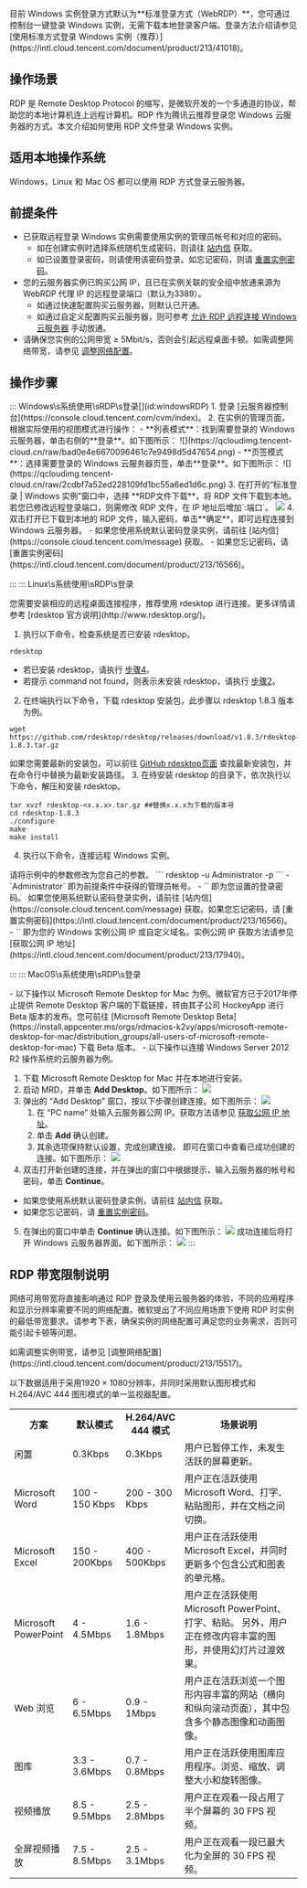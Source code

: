 <dx-alert infotype="notice" title="">
目前 Windows 实例登录方式默认为**标准登录方式（WebRDP）**，您可通过控制台一键登录 Windows 实例，无需下载本地登录客户端。登录方法介绍请参见 [使用标准方式登录 Windows 实例（推荐）](https://intl.cloud.tencent.com/document/product/213/41018)。
</dx-alert>



## 操作场景
RDP 是 Remote Desktop Protocol 的缩写，是微软开发的一个多通道的协议，帮助您的本地计算机连上远程计算机。RDP 作为腾讯云推荐登录您 Windows 云服务器的方式。本文介绍如何使用 RDP 文件登录 Windows 实例。

## 适用本地操作系统
Windows，Linux 和 Mac OS 都可以使用 RDP 方式登录云服务器。

## 前提条件

- 已获取远程登录 Windows 实例需要使用实例的管理员帐号和对应的密码。
  - 如在创建实例时选择系统随机生成密码，则请往 [站内信](https://console.cloud.tencent.com/message) 获取。
  - 如已设置登录密码，则请使用该密码登录。如忘记密码，则请 [重置实例密码](https://intl.cloud.tencent.com/document/product/213/16566)。
- 您的云服务器实例已购买公网 IP，且已在实例关联的安全组中放通来源为 WebRDP 代理 IP 的远程登录端口（默认为3389）。
  - 如通过快速配置购买云服务器，则默认已开通。
  - 如通过自定义配置购买云服务器，则可参考 [允许 RDP 远程连接 Windows 云服务器](https://intl.cloud.tencent.com/document/product/213/32369) 手动放通。
- 请确保您实例的公网带宽 ≥ 5Mbit/s，否则会引起远程桌面卡顿。如需调整网络带宽，请参见 [调整网络配置](https://intl.cloud.tencent.com/document/product/213/15517)。


## 操作步骤
<dx-tabs>
::: Windows\s系统使用\sRDP\s登录[](id:windowsRDP)
1. 登录 [云服务器控制台](https://console.cloud.tencent.com/cvm/index)。
2. 在实例的管理页面，根据实际使用的视图模式进行操作：
 - **列表模式**：找到需要登录的 Windows 云服务器，单击右侧的**登录**。如下图所示：
![](https://qcloudimg.tencent-cloud.cn/raw/bad0e4e6670096461c7e9498d5d47654.png)
 - **页签模式**：选择需要登录的 Windows 云服务器页签，单击**登录**。如下图所示：
![](https://qcloudimg.tencent-cloud.cn/raw/2cdbf7a52ed228109fd1bc55a6ed1d6c.png)
3. 在打开的“标准登录 | Windows 实例”窗口中，选择 **RDP文件下载**，将 RDP 文件下载到本地。
<dx-alert infotype="explain" title="">
若您已修改远程登录端口，则需修改 RDP 文件，在 IP 地址后增加`:端口`。
</dx-alert>
<img src="https://main.qcloudimg.com/raw/0b0076390b95da3885c8967093683975.png"/>
4. 双击打开已下载到本地的 RDP 文件，输入密码，单击**确定**，即可远程连接到 Windows 云服务器。
    - 如果您使用系统默认密码登录实例，请前往 [站内信](https://console.cloud.tencent.com/message) 获取。
    - 如果您忘记密码，请 [重置实例密码](https://intl.cloud.tencent.com/document/product/213/16566)。

:::
::: Linux\s系统使用\sRDP\s登录[](id:LinuxRDP)


<dx-alert infotype="explain" title="">
您需要安装相应的远程桌面连接程序，推荐使用 rdesktop 进行连接。更多详情请参考 [rdesktop 官方说明](http://www.rdesktop.org/)。
</dx-alert>


1. 执行以下命令，检查系统是否已安装 rdesktop。
```
rdesktop
```
   - 若已安装 rdesktop，请执行 [步骤4](#step04)。
   - 若提示 command not found，则表示未安装 rdesktop，请执行 [步骤2](#step02)。
2. [](id:step02)在终端执行以下命令，下载 rdesktop 安装包，此步骤以 rdesktop 1.8.3 版本为例。
```
wget https://github.com/rdesktop/rdesktop/releases/download/v1.8.3/rdesktop-1.8.3.tar.gz
```
如果您需要最新的安装包，可以前往 [GitHub rdesktop页面](https://github.com/rdesktop/rdesktop/releases) 查找最新安装包，并在命令行中替换为最新安装路径。
3. 在待安装 rdesktop 的目录下，依次执行以下命令，解压和安装 rdesktop。
```
tar xvzf rdesktop-<x.x.x>.tar.gz ##替换x.x.x为下载的版本号 
cd rdesktop-1.8.3
./configure 
make 
make install
```
4. [](id:step04)执行以下命令，连接远程 Windows 实例。
<dx-alert infotype="explain" title="">
请将示例中的参数修改为您自己的参数。
</dx-alert>
```
rdesktop -u Administrator -p <your-password> <hostname or IP address>
```
   - `Administrator` 即为前提条件中获得的管理员帐号。
   - `<your-password>` 即为您设置的登录密码。
      如果您使用系统默认密码登录实例，请前往 [站内信](https://console.cloud.tencent.com/message) 获取。如果您忘记密码，请 [重置实例密码](https://intl.cloud.tencent.com/document/product/213/16566)。
   - `<hostname or IP address>` 即为您的 Windows 实例公网 IP 或自定义域名。实例公网 IP 获取方法请参见 [获取公网 IP 地址](https://intl.cloud.tencent.com/document/product/213/17940)。

:::
::: MacOS\s系统使用\sRDP\s登录[](id:MacRDP)


<dx-alert infotype="explain" title="">
- 以下操作以 Microsoft Remote Desktop for Mac 为例。微软官方已于2017年停止提供 Remote Desktop 客户端的下载链接，转由其子公司 HockeyApp 进行 Beta 版本的发布。您可前往 [Microsoft Remote Desktop Beta](https://install.appcenter.ms/orgs/rdmacios-k2vy/apps/microsoft-remote-desktop-for-mac/distribution_groups/all-users-of-microsoft-remote-desktop-for-mac) 下载 Beta 版本。
- 以下操作以连接 Windows Server 2012 R2 操作系统的云服务器为例。
</dx-alert>


1. 下载 Microsoft Remote Desktop for Mac 并在本地进行安装。
2. 启动 MRD，并单击 **Add Desktop**。如下图所示：
![](https://main.qcloudimg.com/raw/e69528d10e9a17dfa26119a090766c49.png)
3. 弹出的 “Add Desktop” 窗口，按以下步骤创建连接。如下图所示：
![](https://main.qcloudimg.com/raw/d8e20278dd7c8aed487be2c43986f5e4.png)
    1. 在 “PC name” 处输入云服务器公网 IP。获取方法请参见 [获取公网 IP 地址](https://intl.cloud.tencent.com/document/product/213/17940)。
    2. 单击 **Add** 确认创建。
    3. 其余选项保持默认设置，完成创建连接。
    即可在窗口中查看已成功创建的连接。如下图所示：
![](https://main.qcloudimg.com/raw/1c0eff28aa68a7f02e8f295917bb603b.png)
4. 双击打开新创建的连接，并在弹出的窗口中根据提示，输入云服务器的帐号和密码，单击 **Continue**。
 - 如果您使用系统默认密码登录实例，请前往 [站内信](https://console.cloud.tencent.com/message) 获取。
 - 如果您忘记密码，请 [重置实例密码](https://intl.cloud.tencent.com/document/product/213/16566)。
5. 在弹出的窗口中单击 **Continue** 确认连接。如下图所示：
![](https://main.qcloudimg.com/raw/61b3d9566365183fcc1d92c2f6bc2e7b.png)
成功连接后将打开 Windows 云服务器界面。如下图所示：
![](https://main.qcloudimg.com/raw/20db4a1d63384bc0575ded68a8fe912d.png)
:::
</dx-tabs>

## RDP 带宽限制说明[](id:illustrate)
网络可用带宽将直接影响通过 RDP 登录及使用云服务器的体验，不同的应用程序和显示分辨率需要不同的网络配置。微软提出了不同应用场景下使用 RDP 时实例的最低带宽要求。请参考下表，确保实例的网络配置可满足您的业务需求，否则可能引起卡顿等问题。


<dx-alert infotype="explain" title="">
如需调整实例带宽，请参见 [调整网络配置](https://intl.cloud.tencent.com/document/product/213/15517)。
</dx-alert>


以下数据适用于采用1920 × 1080分辨率，并同时采用默认图形模式和 H.264/AVC 444 图形模式的单一监视器配置。

<table>
<tr>
<th width="15%">方案</th>
<th width="19%">默认模式</th>
<th width="19%">H.264/AVC 444 模式	</th>
<th width="47%">场景说明</th>
</tr>
<tr>
<td>闲置</td>
<td>0.3Kbps	</td>
<td>0.3Kbps</td>
<td>用户已暂停工作，未发生活跃的屏幕更新。</td>
</tr>
<tr>
<td>Microsoft Word</td>
<td>100 - 150 Kbps</td>
<td>200 - 300 Kbps</td>
<td>用户正在活跃使用 Microsoft Word、打字、粘贴图形，并在文档之间切换。</td>
</tr>
<tr>
<td>Microsoft Excel</td>
<td>150 - 200Kbps</td>
<td>400 - 500Kbps</td>
<td>用户正在活跃使用 Microsoft Excel，并同时更新多个包含公式和图表的单元格。</td>
</tr>
<tr>
<td>Microsoft PowerPoint</td>
<td>4 - 4.5Mbps</td>
<td>1.6 - 1.8Mbps</td>
<td>用户正在活跃使用 Microsoft PowerPoint、打字、粘贴。 另外，用户正在修改内容丰富的图形，并使用幻灯片过渡效果。</td>
</tr>
<tr>
<td>Web 浏览</td>
<td>6 - 6.5Mbps</td>
<td>0.9 - 1Mbps</td>
<td>用户正在活跃浏览一个图形内容丰富的网站（横向和纵向滚动页面），其中包含多个静态图像和动画图像。</td>
</tr>
<tr>
<td>图库</td>
<td>3.3 - 3.6Mbps	</td>
<td>0.7 - 0.8Mbps</td>
<td>用户正在活跃使用图库应用程序。浏览、缩放、调整大小和旋转图像。</td>
</tr>
<tr>
<td>视频播放</td>
<td>8.5 - 9.5Mbps</td>
<td>2.5 - 2.8Mbps</td>
<td>用户正在观看一段占用了半个屏幕的 30 FPS 视频。</td>
</tr>
<tr>
<td>全屏视频播放</td>
<td>7.5 - 8.5Mbps</td>
<td>2.5 - 3.1Mbps</td>
<td>用户正在观看一段已最大化为全屏的 30 FPS 视频。</td>
</tr>
</table>
